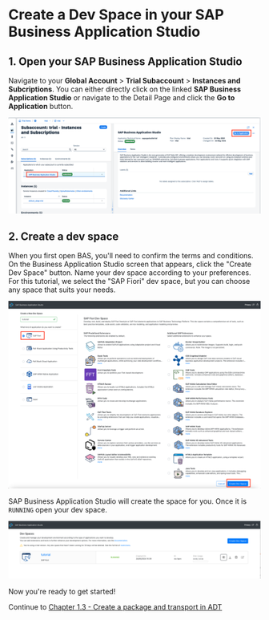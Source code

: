 # Create a Dev Space in your SAP Business Application Studio

## 1. Open your SAP Business Application Studio

Navigate to your **Global Account** > **Trial Subaccount** > **Instances and Subcriptions**. You can either directly click on the linked **SAP Business Application Studio** or navigate to the Detail Page and click the **Go to Application** button.

<img src="img/OpenBAS.png" width="900">


## 2. Create a dev space

When you first open BAS, you'll need to confirm the terms and conditions. On the Business Application Studio screen that appears, click the "Create Dev Space" button. Name your dev space according to your preferences. For this tutorial, we select the "SAP Fiori" dev space, but you can choose any space that suits your needs.

<img src="img/CreateDevSpace.png" width="900">

SAP Business Application Studio will create the space for you. Once it is ```RUNNING``` open your dev space.

<img src="img/RunningDevSpace.png" width="900">


Now you're ready to get started!

Continue to [Chapter 1.3 - Create a package and transport in ADT](/chapters/1.3-create-package-adt/)

